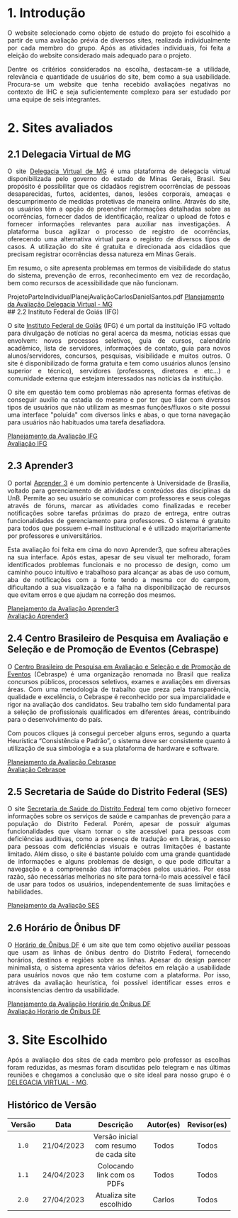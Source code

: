 # 1. Introdução

<p align = "justify">
O website selecionado como objeto de estudo do projeto foi escolhido a partir de uma avaliação prévia de diversos sites, realizada individualmente por cada membro do grupo. Após as atividades individuais, foi feita a eleição do website considerado mais adequado para o projeto.
</p>
<p align = "justify">
Dentre os critérios considerados na escolha, destacam-se a utilidade, relevância e quantidade de usuários do site, bem como a sua usabilidade. Procura-se um website que tenha recebido avaliações negativas no contexto de IHC e seja suficientemente complexo para ser estudado por uma equipe de seis integrantes.
</p>

# 2. Sites avaliados

## 2.1 Delegacia Virtual de MG
<p align="justify">
O site <a href="https://delegaciavirtual.sids.mg.gov.br/sxgn/">Delegacia Virtual de MG</a> é uma plataforma de delegacia virtual disponibilizada pelo governo do estado de Minas Gerais, Brasil. Seu propósito é possibilitar que os cidadãos registrem ocorrências de pessoas desaparecidas, furtos, acidentes, danos, lesões corporais, ameaças e descumprimento de medidas protetivas de maneira online. Através do site, os usuários têm a opção de preencher informações detalhadas sobre as ocorrências, fornecer dados de identificação, realizar o upload de fotos e fornecer informações relevantes para auxiliar nas investigações. A plataforma busca agilizar o processo de registro de ocorrências, oferecendo uma alternativa virtual para o registro de diversos tipos de casos. A utilização do site é gratuita e direcionada aos cidadãos que precisam registrar ocorrências dessa natureza em Minas Gerais.
</p>
<p align="justify">
Em resumo, o site apresenta problemas em termos de visibilidade do status do sistema, prevenção de erros, reconhecimento em vez de recordação, bem como recursos de acessibilidade que não funcionam. 
</p>
ProjetoParteIndividualPlanejAvaliçãoCarlosDanielSantos.pdf
<a href="https://github.com/Interacao-Humano-Computador/2023.1-Grupo07/blob/main/docs/assets/sites/ProjetoParteIndividualPlanejAvaliçãoCarlosDanielSantos.pdf">Planejamento da Avaliação Delegacia Virtual - MG</a><br>
## 2.2 Instituto Federal de Goiás (IFG)
<p align="justify">
O site <a href="https://www.ifg.edu.br/">Instituto Federal de Goiás</a> (IFG) é um portal da instituição IFG voltado para divulgação de notícias no geral acerca da mesma, notícias essas que envolvem: novos processos seletivos, guia de cursos, calendário acadêmico, lista de servidores, informações de contato, guia para novos alunos/servidores, concursos, pesquisas, visibilidade e muitos outros. O site é disponibilizado de forma gratuita e tem como usuários alunos (ensino superior e técnico), servidores (professores, diretores e etc...) e comunidade externa que estejam interessados nas notícias da instituição.
</p>
<p align="justify">
O site em questão tem como problemas não apresenta formas efetivas de conseguir auxílio na estadia do mesmo e por ter que lidar com diversos tipos de usuários que não utilizam as mesmas funções/fluxos o site possui uma interface "poluída" com diversos links e abas, o que torna navegação para usuários não habituados uma tarefa desafiadora. 
</p>
<a href="https://github.com/Interacao-Humano-Computador/2023.1-Grupo07/blob/main/docs/assets/sites/PlanejamentoVitorBorges.pdf">Planejamento da Avaliação IFG</a><br>
<a href="https://github.com/Interacao-Humano-Computador/2023.1-Grupo07/blob/main/docs/assets/sites/Avalia%C3%A7%C3%A3oVitorBorges.pdf">Avaliação IFG</a>

## 2.3 Aprender3 
<p align="justify">
O portal <a href="https://aprender3.unb.br/">Aprender 3</a> é um domínio pertencente à Universidade de Brasília, voltado para gerenciamento de atividades e conteúdos das disciplinas da UnB. Permite ao seu usuário se comunicar com professores e seus colegas através de fóruns, marcar as atividades como finalizadas e receber notificações sobre tarefas próximas do prazo de entrega, entre outras funcionalidades de gerenciamento para professores. O sistema é gratuito para todos que possuem e-mail institucional e é utilizado majoritariamente por professores e universitários.
</p>
<p align="justify">
Esta avaliação foi feita em cima do novo Aprender3, que sofreu alterações na sua interface. Após estas, apesar de seu visual ter melhorado, foram identificados problemas funcionais e no processo de design, como um caminho pouco intuitivo e trabalhoso para alcançar as abas de uso comum, aba de notificações com a fonte tendo a mesma cor do campom, dificultando a sua visualização e a falha na disponibilização de recursos que evitam erros e que ajudam na correção dos mesmos.

<a href="https://github.com/Interacao-Humano-Computador/2023.1-Grupo07/blob/main/docs/assets/sites/ProjetoParteIndividualPlanejAvali%C3%A7%C3%A3oPedroSiqueira.pdf">Planejamento da Avaliação Aprender3</a><br>
<a href="https://github.com/Interacao-Humano-Computador/2023.1-Grupo07/blob/main/docs/assets/sites/_ProjetoParteIndividualMetodoeAvali%C3%A7%C3%A3oPedroSiqueira.pdf">Avaliação Aprender3</a>
</p>

## 2.4 Centro Brasileiro de Pesquisa em Avaliação e Seleção e de Promoção de Eventos (Cebraspe)
<p align="justify">
  O <a href="https://www.cebraspe.org.br/">Centro Brasileiro de Pesquisa em Avaliação e Seleção e de Promoção de Eventos</a> (Cebraspe)
é uma organização renomada no Brasil que realiza concursos públicos, processos seletivos,
exames e avaliações em diversas áreas. Com uma metodologia de trabalho que preza pela
transparência, qualidade e excelência, o Cebraspe é reconhecido por sua imparcialidade e rigor
na avaliação dos candidatos. Seu trabalho tem sido fundamental para a seleção de
profissionais qualificados em diferentes áreas, contribuindo para o desenvolvimento do país.
</p>
<p align="justify">
Com poucos cliques já consegui perceber alguns erros, segundo a quarta Heurística
“Consistência e Padrão”, o sistema deve ser consistente quanto à utilização de sua simbologia
e a sua plataforma de hardware e software.

<a href="https://github.com/Interacao-Humano-Computador/2023.1-Grupo07/blob/main/docs/assets/sites/PlanejamentoAnaBeatriz.pdf">Planejamento da Avaliação Cebraspe</a><br>
<a href="https://github.com/Interacao-Humano-Computador/2023.1-Grupo07/blob/main/docs/assets/sites/Avali%C3%A7%C3%A3oAnaBeatriz.pdf">Avaliação Cebraspe</a>
</p>

## 2.5 Secretaria de Saúde do Distrito Federal (SES)
<p align="justify">
  O site <a href= "https://www.saude.df.gov.br/">Secretaria de Saúde do Distrito Federal</a> tem como objetivo fornecer informações sobre os serviços de saúde e campanhas de prevenção para a população do Distrito Federal. Porém, apesar de possuir algumas funcionalidades que visam tornar o site acessível para pessoas com deficiências auditivas, como a presença de tradução em Libras, o acesso para pessoas com deficiências visuais e outras limitações é bastante limitado. Além disso, o site é bastante poluído com uma grande quantidade de informações e alguns problemas de design, o que pode dificultar a navegação e a compreensão das informações pelos usuários. Por essa razão, são necessárias melhorias no site para torná-lo mais acessível e fácil de usar para todos os usuários, independentemente de suas limitações e habilidades.

 <a href=https://github.com/Interacao-Humano-Computador/2023.1-Grupo07/blob/main/docs/assets/sites/PlanejamentoBrenoYuri.pdf>Planejamento da Avaliação SES</a>
</p>


## 2.6 Horário de Ônibus DF
<p align="justify">
O <a href="https://horariodeonibusdf.com.br/">Horário de Ônibus DF</a> é um site que tem como objetivo auxiliar pessoas que usam as linhas de ônibus dentro do Distrito Federal, fornecendo horários, destinos e regiões sobre as linhas. Apesar do design parecer minimalista, o sistema apresenta vários defeitos em relação a usabilidade para usuários novos que não tem costume com a plataforma. Por isso, atráves da avaliação heurística, foi possível identificar esses erros e inconsistencias dentro da usabilidade.
</p>

<a href="https://github.com/Interacao-Humano-Computador/2023.1-Grupo07/blob/main/docs/assets/sites/AvaliacaoIndividualPlanejAvaliçãoBrunoHenriqueMoreiraCardoso.pdf">Planejamento da Avaliação Horário de Ônibus DF</a><br>
<a href="https://github.com/Interacao-Humano-Computador/2023.1-Grupo07/blob/main/docs/assets/sites/PlojetoParteIndividualMetodoeAvaliçãoBrunoHenriqueMoreiraCardoso.pdf">Avaliação Horário de Ônibus DF</a>

# 3. Site Escolhido
<p align="justify">Após a avaliação dos sites de cada membro pelo professor as escolhas foram reduzidas, as mesmas foram discutidas pelo telegram e nas últimas reuniões e chegamos a conclusão que o site ideal para nosso grupo é o <a href=https://delegaciavirtual.sids.mg.gov.br/>DELEGACIA VIRTUAL - MG</a>.</p>

## Histórico de Versão

| Versão |    Data    |               Descrição                | Autor(es) | Revisor(es) |
|:------:|:----------:|:--------------------------------------:|:---------:|:-----------:|
| `1.0`  | 21/04/2023 | Versão inicial com resumo de cada site |   Todos   |    Todos    |
| `1.1`  | 24/04/2023 |       Colocando link com os PDFs       |   Todos   |    Todos    |
| `2.0`  | 27/04/2023 |  Atualiza site escolhido   |  Carlos   |    Todos    |
